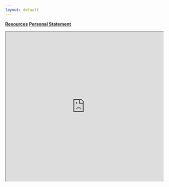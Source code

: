 ```yaml
---
layout: default
---
```

[**Resources**](./resources.html)        [**Personal Statement**](./personal-statement.html)

<iframe src="https://estherkassel.github.io/DHAW2023peripleo/" style="width:100%; height:50vw;"></iframe>
